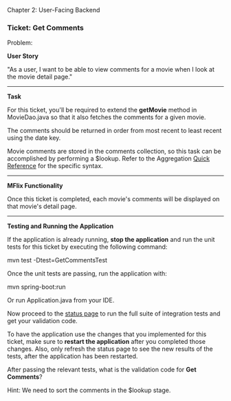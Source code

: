 ﻿
Chapter 2: User-Facing Backend

### Ticket: Get Comments

Problem:

**User Story**

"As a user, I want to be able to view comments for a movie when I look at the movie detail page."

----------

**Task**

For this ticket, you'll be required to extend the **getMovie** method in MovieDao.java so that it also fetches the comments for a given movie.

The comments should be returned in order from most recent to least recent using the date key.

Movie comments are stored in the comments collection, so this task can be accomplished by performing a $lookup. Refer to the Aggregation [Quick Reference](https://docs.mongodb.com/manual/reference/operator/aggregation/lookup/?jmp=university#join-conditions-and-uncorrelated-sub-queries) for the specific syntax.

----------

**MFlix Functionality**

Once this ticket is completed, each movie's comments will be displayed on that movie's detail page.

----------

**Testing and Running the Application**

If the application is already running, **stop the application** and run the unit tests for this ticket by executing the following command:

mvn test -Dtest=GetCommentsTest

Once the unit tests are passing, run the application with:

mvn spring-boot:run

Or run Application.java from your IDE.

Now proceed to the [status page](http://localhost:5000/status) to run the full suite of integration tests and get your validation code.

To have the application use the changes that you implemented for this ticket, make sure to **restart the application** after you completed those changes. Also, only refresh the status page to see the new results of the tests, after the application has been restarted.

After passing the relevant tests, what is the validation code for **Get Comments**?

Hint: We need to sort the comments in the $lookup stage.
